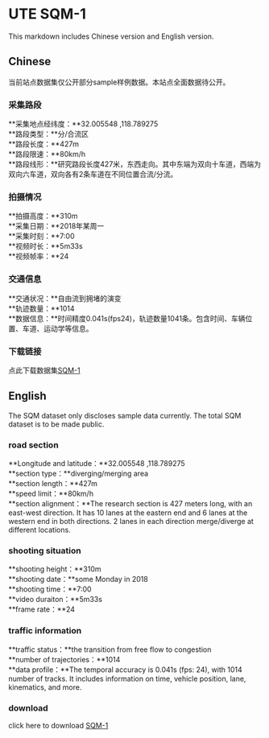 # UTE SQM-1
This markdown includes Chinese version and English version.

## Chinese
当前站点数据集仅公开部分sample样例数据。本站点全面数据待公开。

### 采集路段
**采集地点经纬度：**32.005548 ,118.789275<br>
**路段类型：**分/合流区<br>
**路段长度：**427m<br>
**路段限速：**80km/h<br>
**路段线形：**研究路段长度427米，东西走向。其中东端为双向十车道，西端为双向六车道，双向各有2条车道在不同位置合流/分流。

### 拍摄情况
**拍摄高度：**310m<br>
**采集日期：**2018年某周一<br>
**采集时刻：**7:00<br>
**视频时长：**5m33s<br>
**视频帧率：**24<br>

### 交通信息
**交通状况：**自由流到拥堵的演变<br>
**轨迹数量：**1014<br>
**数据信息：**时间精度0.041s(fps24)，轨迹数量1041条。包含时间、车辆位置、车道、运动学等信息。<br>

### 下载链接
点此下载数据集[SQM-1](https://pan.baidu.com/s/11PeOscTHfgCgVRn3cEvtRw?pwd=7ccc)


## English
The SQM dataset only discloses sample data currently. The total SQM dataset is to be made public.

### road section
**Longitude and latitude：**32.005548 ,118.789275<br>
**section type：**diverging/merging area<br>
**section length：**427m<br>
**speed limit：**80km/h<br>
**section alignment：**The research section is 427 meters long, with an east-west direction. It has 10 lanes at the eastern end and 6 lanes at the western end in both directions. 2 lanes in each direction merge/diverge at different locations.

### shooting situation
**shooting height：**310m<br>
**shooting date：**some Monday in 2018<br>
**shooting time：**7:00<br>
**video duraiton：**5m33s<br>
**frame rate：**24<br>

### traffic information
**traffic status：**the transition from free flow to congestion<br>
**number of trajectories：**1014<br>
**data profile：**The temporal accuracy is 0.041s (fps: 24), with 1014 number of tracks. It includes information on time, vehicle position, lane, kinematics, and more.<br>

### download
click here to download [SQM-1](https://drive.google.com/drive/folders/1TNXu6CMD32JnnRZvNmVEnaJFEAGN9ff_?usp=drive_link)


